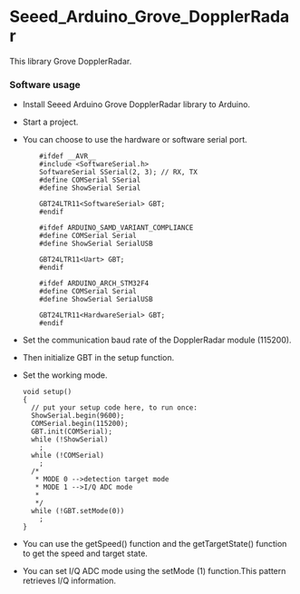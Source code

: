 # Seeed_Arduino_Grove_DopplerRadar

This library Grove DopplerRadar.

### Software usage  

- Install Seeed Arduino Grove DopplerRadar library to Arduino.  

- Start a project.  

- You can choose to use the hardware or software serial port.
  ```
      #ifdef __AVR__
      #include <SoftwareSerial.h>
      SoftwareSerial SSerial(2, 3); // RX, TX
      #define COMSerial SSerial
      #define ShowSerial Serial

      GBT24LTR11<SoftwareSerial> GBT;
      #endif

      #ifdef ARDUINO_SAMD_VARIANT_COMPLIANCE
      #define COMSerial Serial
      #define ShowSerial SerialUSB

      GBT24LTR11<Uart> GBT;
      #endif

      #ifdef ARDUINO_ARCH_STM32F4
      #define COMSerial Serial
      #define ShowSerial SerialUSB

      GBT24LTR11<HardwareSerial> GBT;
      #endif

  ```

- Set the communication baud rate of the DopplerRadar module (115200).

- Then initialize GBT in the setup function.

- Set the working mode.
  ```
  void setup()
  {
    // put your setup code here, to run once:
    ShowSerial.begin(9600);
    COMSerial.begin(115200);
    GBT.init(COMSerial);
    while (!ShowSerial)
      ;
    while (!COMSerial)
      ;
    /*
     * MODE 0 -->detection target mode
     * MODE 1 -->I/Q ADC mode
     * 
     */
    while (!GBT.setMode(0))
      ;
  }
  
  ```
  
- You can use the getSpeed() function and the getTargetState() function to get the speed and target state.

- You can set I/Q ADC mode using the setMode (1) function.This pattern retrieves I/Q information.


